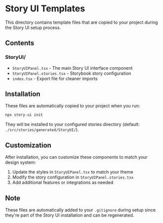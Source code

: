 # Story UI Templates

This directory contains template files that are copied to your project during the Story UI setup process.

## Contents

### StoryUI/
- `StoryUIPanel.tsx` - The main Story UI interface component
- `StoryUIPanel.stories.tsx` - Storybook story configuration
- `index.tsx` - Export file for cleaner imports

## Installation

These files are automatically copied to your project when you run:

```bash
npx story-ui init
```

They will be installed to your configured stories directory (default: `./src/stories/generated/StoryUI/`).

## Customization

After installation, you can customize these components to match your design system:

1. Update the styles in `StoryUIPanel.tsx` to match your theme
2. Modify the story configuration in `StoryUIPanel.stories.tsx`
3. Add additional features or integrations as needed

## Note

These files are automatically added to your `.gitignore` during setup since they're part of the Story UI installation and can be regenerated.
